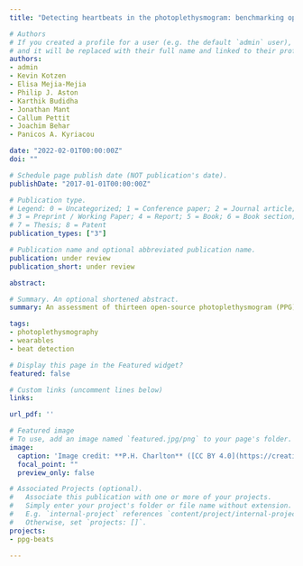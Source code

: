 ```yaml
---
title: "Detecting heartbeats in the photoplethysmogram: benchmarking open-source algorithms"

# Authors
# If you created a profile for a user (e.g. the default `admin` user), write the username (folder name) here 
# and it will be replaced with their full name and linked to their profile.
authors:
- admin
- Kevin Kotzen
- Elisa Mejia-Mejia
- Philip J. Aston
- Karthik Budidha
- Jonathan Mant
- Callum Pettit
- Joachim Behar
- Panicos A. Kyriacou

date: "2022-02-01T00:00:00Z"
doi: ""

# Schedule page publish date (NOT publication's date).
publishDate: "2017-01-01T00:00:00Z"

# Publication type.
# Legend: 0 = Uncategorized; 1 = Conference paper; 2 = Journal article;
# 3 = Preprint / Working Paper; 4 = Report; 5 = Book; 6 = Book section;
# 7 = Thesis; 8 = Patent
publication_types: ["3"]

# Publication name and optional abbreviated publication name.
publication: under review
publication_short: under review

abstract: 

# Summary. An optional shortened abstract.
summary: An assessment of thirteen open-source photoplethysmogram (PPG) beat detectors across five datasets.

tags:
- photoplethysmography
- wearables
- beat detection

# Display this page in the Featured widget?
featured: false

# Custom links (uncomment lines below)
links:

url_pdf: ''

# Featured image
# To use, add an image named `featured.jpg/png` to your page's folder. 
image:
  caption: 'Image credit: **P.H. Charlton** ([CC BY 4.0](https://creativecommons.org/licenses/by/4.0/))'
  focal_point: ""
  preview_only: false

# Associated Projects (optional).
#   Associate this publication with one or more of your projects.
#   Simply enter your project's folder or file name without extension.
#   E.g. `internal-project` references `content/project/internal-project/index.md`.
#   Otherwise, set `projects: []`.
projects:
- ppg-beats

---
```


